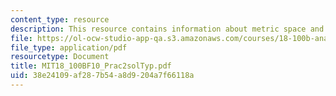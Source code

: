 ```yaml
---
content_type: resource
description: This resource contains information about metric space and sequences bounded.
file: https://ol-ocw-studio-app-qa.s3.amazonaws.com/courses/18-100b-analysis-i-fall-2010/38e24109af287b54a8d9204a7f66118a_MIT18_100BF10_Prac2solTyp.pdf
file_type: application/pdf
resourcetype: Document
title: MIT18_100BF10_Prac2solTyp.pdf
uid: 38e24109-af28-7b54-a8d9-204a7f66118a
---
```

